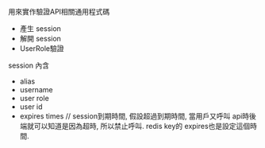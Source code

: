 用來實作驗證API相關通用程式碼
- 產生 session
- 解開 session
- UserRole驗證

session
內含
- alias
- username
- user role
- user id
- expires times // session到期時間, 假設超過到期時間, 當用戶又呼叫 api時後端就可以知道是因為超時, 所以禁止呼叫. redis key的 expires也是設定這個時間.
